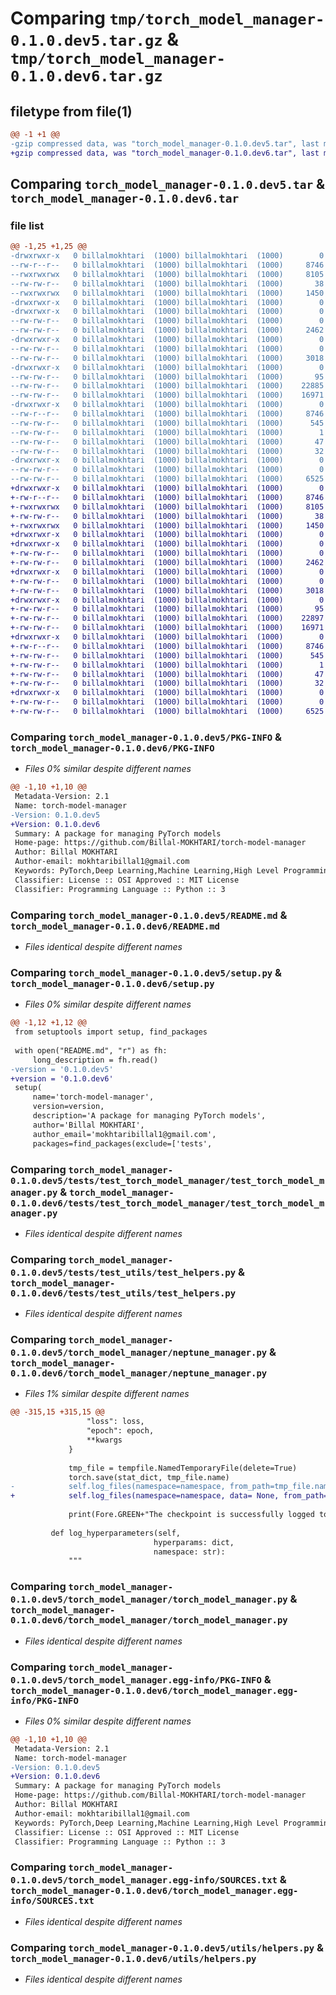 # Comparing `tmp/torch_model_manager-0.1.0.dev5.tar.gz` & `tmp/torch_model_manager-0.1.0.dev6.tar.gz`

## filetype from file(1)

```diff
@@ -1 +1 @@
-gzip compressed data, was "torch_model_manager-0.1.0.dev5.tar", last modified: Wed May  1 12:49:19 2024, max compression
+gzip compressed data, was "torch_model_manager-0.1.0.dev6.tar", last modified: Wed May  1 12:59:21 2024, max compression
```

## Comparing `torch_model_manager-0.1.0.dev5.tar` & `torch_model_manager-0.1.0.dev6.tar`

### file list

```diff
@@ -1,25 +1,25 @@
-drwxrwxr-x   0 billalmokhtari  (1000) billalmokhtari  (1000)        0 2024-05-01 12:49:19.262430 torch_model_manager-0.1.0.dev5/
--rw-r--r--   0 billalmokhtari  (1000) billalmokhtari  (1000)     8746 2024-05-01 12:49:19.262430 torch_model_manager-0.1.0.dev5/PKG-INFO
--rwxrwxrwx   0 billalmokhtari  (1000) billalmokhtari  (1000)     8105 2024-04-24 08:45:48.000000 torch_model_manager-0.1.0.dev5/README.md
--rw-rw-r--   0 billalmokhtari  (1000) billalmokhtari  (1000)       38 2024-05-01 12:49:19.262430 torch_model_manager-0.1.0.dev5/setup.cfg
--rwxrwxrwx   0 billalmokhtari  (1000) billalmokhtari  (1000)     1450 2024-05-01 12:33:32.000000 torch_model_manager-0.1.0.dev5/setup.py
-drwxrwxr-x   0 billalmokhtari  (1000) billalmokhtari  (1000)        0 2024-05-01 12:49:19.242430 torch_model_manager-0.1.0.dev5/tests/
-drwxrwxr-x   0 billalmokhtari  (1000) billalmokhtari  (1000)        0 2024-05-01 12:49:19.246430 torch_model_manager-0.1.0.dev5/tests/test_torch_model_manager/
--rw-rw-r--   0 billalmokhtari  (1000) billalmokhtari  (1000)        0 2024-04-24 08:45:48.000000 torch_model_manager-0.1.0.dev5/tests/test_torch_model_manager/__init__.py
--rw-rw-r--   0 billalmokhtari  (1000) billalmokhtari  (1000)     2462 2024-04-24 08:45:48.000000 torch_model_manager-0.1.0.dev5/tests/test_torch_model_manager/test_torch_model_manager.py
-drwxrwxr-x   0 billalmokhtari  (1000) billalmokhtari  (1000)        0 2024-05-01 12:49:19.246430 torch_model_manager-0.1.0.dev5/tests/test_utils/
--rw-rw-r--   0 billalmokhtari  (1000) billalmokhtari  (1000)        0 2024-04-24 08:45:48.000000 torch_model_manager-0.1.0.dev5/tests/test_utils/__init__.py
--rw-rw-r--   0 billalmokhtari  (1000) billalmokhtari  (1000)     3018 2024-04-24 08:45:48.000000 torch_model_manager-0.1.0.dev5/tests/test_utils/test_helpers.py
-drwxrwxr-x   0 billalmokhtari  (1000) billalmokhtari  (1000)        0 2024-05-01 12:49:19.254430 torch_model_manager-0.1.0.dev5/torch_model_manager/
--rw-rw-r--   0 billalmokhtari  (1000) billalmokhtari  (1000)       95 2024-04-24 08:45:48.000000 torch_model_manager-0.1.0.dev5/torch_model_manager/__init__.py
--rw-rw-r--   0 billalmokhtari  (1000) billalmokhtari  (1000)    22885 2024-05-01 12:48:18.000000 torch_model_manager-0.1.0.dev5/torch_model_manager/neptune_manager.py
--rw-rw-r--   0 billalmokhtari  (1000) billalmokhtari  (1000)    16971 2024-04-27 14:30:36.000000 torch_model_manager-0.1.0.dev5/torch_model_manager/torch_model_manager.py
-drwxrwxr-x   0 billalmokhtari  (1000) billalmokhtari  (1000)        0 2024-05-01 12:49:19.262430 torch_model_manager-0.1.0.dev5/torch_model_manager.egg-info/
--rw-r--r--   0 billalmokhtari  (1000) billalmokhtari  (1000)     8746 2024-05-01 12:49:19.000000 torch_model_manager-0.1.0.dev5/torch_model_manager.egg-info/PKG-INFO
--rw-rw-r--   0 billalmokhtari  (1000) billalmokhtari  (1000)      545 2024-05-01 12:49:19.000000 torch_model_manager-0.1.0.dev5/torch_model_manager.egg-info/SOURCES.txt
--rw-rw-r--   0 billalmokhtari  (1000) billalmokhtari  (1000)        1 2024-05-01 12:49:19.000000 torch_model_manager-0.1.0.dev5/torch_model_manager.egg-info/dependency_links.txt
--rw-rw-r--   0 billalmokhtari  (1000) billalmokhtari  (1000)       47 2024-05-01 12:49:19.000000 torch_model_manager-0.1.0.dev5/torch_model_manager.egg-info/requires.txt
--rw-rw-r--   0 billalmokhtari  (1000) billalmokhtari  (1000)       32 2024-05-01 12:49:19.000000 torch_model_manager-0.1.0.dev5/torch_model_manager.egg-info/top_level.txt
-drwxrwxr-x   0 billalmokhtari  (1000) billalmokhtari  (1000)        0 2024-05-01 12:49:19.262430 torch_model_manager-0.1.0.dev5/utils/
--rw-rw-r--   0 billalmokhtari  (1000) billalmokhtari  (1000)        0 2024-04-24 08:45:48.000000 torch_model_manager-0.1.0.dev5/utils/__init__.py
--rw-rw-r--   0 billalmokhtari  (1000) billalmokhtari  (1000)     6525 2024-04-28 09:54:06.000000 torch_model_manager-0.1.0.dev5/utils/helpers.py
+drwxrwxr-x   0 billalmokhtari  (1000) billalmokhtari  (1000)        0 2024-05-01 12:59:21.800172 torch_model_manager-0.1.0.dev6/
+-rw-r--r--   0 billalmokhtari  (1000) billalmokhtari  (1000)     8746 2024-05-01 12:59:21.796172 torch_model_manager-0.1.0.dev6/PKG-INFO
+-rwxrwxrwx   0 billalmokhtari  (1000) billalmokhtari  (1000)     8105 2024-04-24 08:45:48.000000 torch_model_manager-0.1.0.dev6/README.md
+-rw-rw-r--   0 billalmokhtari  (1000) billalmokhtari  (1000)       38 2024-05-01 12:59:21.800172 torch_model_manager-0.1.0.dev6/setup.cfg
+-rwxrwxrwx   0 billalmokhtari  (1000) billalmokhtari  (1000)     1450 2024-05-01 12:59:05.000000 torch_model_manager-0.1.0.dev6/setup.py
+drwxrwxr-x   0 billalmokhtari  (1000) billalmokhtari  (1000)        0 2024-05-01 12:59:21.792172 torch_model_manager-0.1.0.dev6/tests/
+drwxrwxr-x   0 billalmokhtari  (1000) billalmokhtari  (1000)        0 2024-05-01 12:59:21.792172 torch_model_manager-0.1.0.dev6/tests/test_torch_model_manager/
+-rw-rw-r--   0 billalmokhtari  (1000) billalmokhtari  (1000)        0 2024-04-24 08:45:48.000000 torch_model_manager-0.1.0.dev6/tests/test_torch_model_manager/__init__.py
+-rw-rw-r--   0 billalmokhtari  (1000) billalmokhtari  (1000)     2462 2024-04-24 08:45:48.000000 torch_model_manager-0.1.0.dev6/tests/test_torch_model_manager/test_torch_model_manager.py
+drwxrwxr-x   0 billalmokhtari  (1000) billalmokhtari  (1000)        0 2024-05-01 12:59:21.792172 torch_model_manager-0.1.0.dev6/tests/test_utils/
+-rw-rw-r--   0 billalmokhtari  (1000) billalmokhtari  (1000)        0 2024-04-24 08:45:48.000000 torch_model_manager-0.1.0.dev6/tests/test_utils/__init__.py
+-rw-rw-r--   0 billalmokhtari  (1000) billalmokhtari  (1000)     3018 2024-04-24 08:45:48.000000 torch_model_manager-0.1.0.dev6/tests/test_utils/test_helpers.py
+drwxrwxr-x   0 billalmokhtari  (1000) billalmokhtari  (1000)        0 2024-05-01 12:59:21.792172 torch_model_manager-0.1.0.dev6/torch_model_manager/
+-rw-rw-r--   0 billalmokhtari  (1000) billalmokhtari  (1000)       95 2024-04-24 08:45:48.000000 torch_model_manager-0.1.0.dev6/torch_model_manager/__init__.py
+-rw-rw-r--   0 billalmokhtari  (1000) billalmokhtari  (1000)    22897 2024-05-01 12:58:56.000000 torch_model_manager-0.1.0.dev6/torch_model_manager/neptune_manager.py
+-rw-rw-r--   0 billalmokhtari  (1000) billalmokhtari  (1000)    16971 2024-04-27 14:30:36.000000 torch_model_manager-0.1.0.dev6/torch_model_manager/torch_model_manager.py
+drwxrwxr-x   0 billalmokhtari  (1000) billalmokhtari  (1000)        0 2024-05-01 12:59:21.796172 torch_model_manager-0.1.0.dev6/torch_model_manager.egg-info/
+-rw-r--r--   0 billalmokhtari  (1000) billalmokhtari  (1000)     8746 2024-05-01 12:59:21.000000 torch_model_manager-0.1.0.dev6/torch_model_manager.egg-info/PKG-INFO
+-rw-rw-r--   0 billalmokhtari  (1000) billalmokhtari  (1000)      545 2024-05-01 12:59:21.000000 torch_model_manager-0.1.0.dev6/torch_model_manager.egg-info/SOURCES.txt
+-rw-rw-r--   0 billalmokhtari  (1000) billalmokhtari  (1000)        1 2024-05-01 12:59:21.000000 torch_model_manager-0.1.0.dev6/torch_model_manager.egg-info/dependency_links.txt
+-rw-rw-r--   0 billalmokhtari  (1000) billalmokhtari  (1000)       47 2024-05-01 12:59:21.000000 torch_model_manager-0.1.0.dev6/torch_model_manager.egg-info/requires.txt
+-rw-rw-r--   0 billalmokhtari  (1000) billalmokhtari  (1000)       32 2024-05-01 12:59:21.000000 torch_model_manager-0.1.0.dev6/torch_model_manager.egg-info/top_level.txt
+drwxrwxr-x   0 billalmokhtari  (1000) billalmokhtari  (1000)        0 2024-05-01 12:59:21.796172 torch_model_manager-0.1.0.dev6/utils/
+-rw-rw-r--   0 billalmokhtari  (1000) billalmokhtari  (1000)        0 2024-04-24 08:45:48.000000 torch_model_manager-0.1.0.dev6/utils/__init__.py
+-rw-rw-r--   0 billalmokhtari  (1000) billalmokhtari  (1000)     6525 2024-04-28 09:54:06.000000 torch_model_manager-0.1.0.dev6/utils/helpers.py
```

### Comparing `torch_model_manager-0.1.0.dev5/PKG-INFO` & `torch_model_manager-0.1.0.dev6/PKG-INFO`

 * *Files 0% similar despite different names*

```diff
@@ -1,10 +1,10 @@
 Metadata-Version: 2.1
 Name: torch-model-manager
-Version: 0.1.0.dev5
+Version: 0.1.0.dev6
 Summary: A package for managing PyTorch models
 Home-page: https://github.com/Billal-MOKHTARI/torch-model-manager
 Author: Billal MOKHTARI
 Author-email: mokhtaribillal1@gmail.com
 Keywords: PyTorch,Deep Learning,Machine Learning,High Level Programming
 Classifier: License :: OSI Approved :: MIT License
 Classifier: Programming Language :: Python :: 3
```

### Comparing `torch_model_manager-0.1.0.dev5/README.md` & `torch_model_manager-0.1.0.dev6/README.md`

 * *Files identical despite different names*

### Comparing `torch_model_manager-0.1.0.dev5/setup.py` & `torch_model_manager-0.1.0.dev6/setup.py`

 * *Files 0% similar despite different names*

```diff
@@ -1,12 +1,12 @@
 from setuptools import setup, find_packages
 
 with open("README.md", "r") as fh:
     long_description = fh.read()
-version = '0.1.0.dev5'
+version = '0.1.0.dev6'
 setup(
     name='torch-model-manager',
     version=version,
     description='A package for managing PyTorch models',
     author='Billal MOKHTARI',
     author_email='mokhtaribillal1@gmail.com',
     packages=find_packages(exclude=['tests',
```

### Comparing `torch_model_manager-0.1.0.dev5/tests/test_torch_model_manager/test_torch_model_manager.py` & `torch_model_manager-0.1.0.dev6/tests/test_torch_model_manager/test_torch_model_manager.py`

 * *Files identical despite different names*

### Comparing `torch_model_manager-0.1.0.dev5/tests/test_utils/test_helpers.py` & `torch_model_manager-0.1.0.dev6/tests/test_utils/test_helpers.py`

 * *Files identical despite different names*

### Comparing `torch_model_manager-0.1.0.dev5/torch_model_manager/neptune_manager.py` & `torch_model_manager-0.1.0.dev6/torch_model_manager/neptune_manager.py`

 * *Files 1% similar despite different names*

```diff
@@ -315,15 +315,15 @@
                 "loss": loss,
                 "epoch": epoch,
                 **kwargs
             }
             
             tmp_file = tempfile.NamedTemporaryFile(delete=True)
             torch.save(stat_dict, tmp_file.name)
-            self.log_files(namespace=namespace, from_path=tmp_file.name, extension='pth')
+            self.log_files(namespace=namespace, data= None, from_path=tmp_file.name, extension='pth')
             
             print(Fore.GREEN+"The checkpoint is successfully logged to Neptune.", Fore.WHITE)
 
         def log_hyperparameters(self, 
                                hyperparams: dict, 
                                namespace: str):  
             """
```

### Comparing `torch_model_manager-0.1.0.dev5/torch_model_manager/torch_model_manager.py` & `torch_model_manager-0.1.0.dev6/torch_model_manager/torch_model_manager.py`

 * *Files identical despite different names*

### Comparing `torch_model_manager-0.1.0.dev5/torch_model_manager.egg-info/PKG-INFO` & `torch_model_manager-0.1.0.dev6/torch_model_manager.egg-info/PKG-INFO`

 * *Files 0% similar despite different names*

```diff
@@ -1,10 +1,10 @@
 Metadata-Version: 2.1
 Name: torch-model-manager
-Version: 0.1.0.dev5
+Version: 0.1.0.dev6
 Summary: A package for managing PyTorch models
 Home-page: https://github.com/Billal-MOKHTARI/torch-model-manager
 Author: Billal MOKHTARI
 Author-email: mokhtaribillal1@gmail.com
 Keywords: PyTorch,Deep Learning,Machine Learning,High Level Programming
 Classifier: License :: OSI Approved :: MIT License
 Classifier: Programming Language :: Python :: 3
```

### Comparing `torch_model_manager-0.1.0.dev5/torch_model_manager.egg-info/SOURCES.txt` & `torch_model_manager-0.1.0.dev6/torch_model_manager.egg-info/SOURCES.txt`

 * *Files identical despite different names*

### Comparing `torch_model_manager-0.1.0.dev5/utils/helpers.py` & `torch_model_manager-0.1.0.dev6/utils/helpers.py`

 * *Files identical despite different names*

